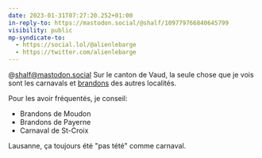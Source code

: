 ```yaml
---
date: 2023-01-31T07:27:20.252+01:00
in-reply-to: https://mastodon.social/@shalf/109779766840645799
visibility: public
mp-syndicate-to:
  - https://social.lol/@alienlebarge
  - https://twitter.com/alienlebarge
---
```

@shalf@mastodon.social Sur le canton de Vaud, la seule chose que je vois sont les carnavals et [brandons](https://www.vd.ch/themes/culture/patrimoine-mobilier-non-cantonal-et-immateriel/patrimoine-immateriel-et-traditions-vivantes/pratiques-sociales/hiver/brandons) des autres localités.

Pour les avoir fréquentés, je conseil:
- Brandons de Moudon
- Brandons de Payerne
- Carnaval de St-Croix

Lausanne, ça toujours été "pas tété" comme carnaval.
